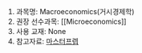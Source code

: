 1. 과목명: Macroeconomics(거시경제학) 
2. 권장 선수과목: [[Microeconomics]]
3. 사용 교재: None
4. 참고자료: [마스터프렙](https://www.masterprep.net/Product/ProductList.aspx?CategoryCode=P01100106)
